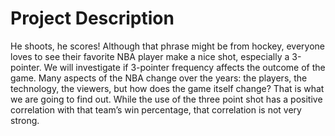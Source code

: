 # Project Description

He shoots, he scores! Although that phrase might be from hockey, everyone loves to see their favorite NBA player make a nice shot, especially a 3-pointer. We will investigate if 3-pointer frequency affects the outcome of the game. Many aspects of the NBA change over the years: the players, the technology, the viewers, but how does the game itself change? That is what we are going to find out. While the use of the three point shot has a positive correlation with that team’s win percentage, that correlation is not very strong.
